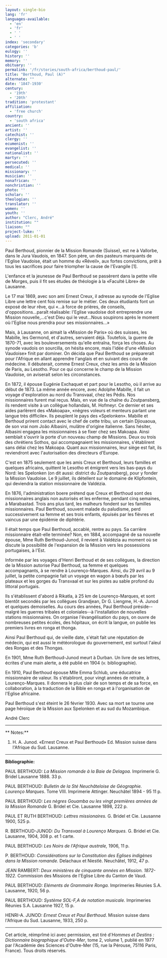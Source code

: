 ```yaml
---
layout: single-bio
lang: 'fr'
languages-available:
  - 'en'
  - 'fr'
  - ' '
  - ' '
index: 'secondary'
categories: 'b'
eulogy: ''
history: ''
memory: ''
obituary: ''
permalink: '/fr/stories/south-africa/berthoud-paul/'
title: "Berthoud, Paul (A)"
alternate: ""
date: '1847-1930'
century:
  - '19th'
  - '20th'
tradition: 'protestant'
affiliation:
  - 'free church'
country:
  - 'south africa'
ancient: ''
artist: ''
catechist: ''
clergy: ''
ecumenist: ''
evangelist: ''
nationalist: ''
martyr: ''
persecuted: ''
medical: ''
missionary: ''
musician: ''
nonafrican: ''
nonchristian: ''
photo: ''
scholar: ''
theologian: ''
translator: ''
women: ''
youth: ''
author: "Clerc, André"
institution: ""
liaison: ""
project-luke: ''
upload: 2011-01-01
---
```




Paul Berthoud, pionnier de la Mission Romande (Suisse), est ne à Vallorbe, dans le Jura Vaudois, en 1847. Son père, un des pasteurs marquants de l'Eglise Vaudoise, était un homme du &laquo;Réveil&raquo;, aux fortes convictions, prêt à tous les sacrifices pour faire triompher la cause de l'Evangile [1].

L'enfance et la jeunesse de Paul Berthoud se passèrent dans la petite ville de Morges, puis il fit ses études de théologie à la &laquo;Faculté Libre&raquo; de Lausanne.

Le 17 mai 1869, avec son ami Ernest Creux, il adresse au synode de l'Eglise Libre une lettre cent fois remise sur le métier. Ces deux étudiants font un exposé de leur rêve, qui &laquo;…à force de prières, de conseils, d'oppositions...paraît réalisable: l'Eglise vaudoise doit entreprendre une Mission nouvelle,...c'est Dieu qui le veut...Nous soupirons après le moment où l'Eglise nous prendra pour ses missionnaires...&raquo;

Mais, à Lausanne, on aimait la &laquo;Mission de Paris&raquo; où des suisses, les Mabille, les Germond, et d'autres, servaient déjà. Toutefois, la guerre de 1870-71, avec les bouleversements qu'elle entraîna, força les choses. Au synode vaudois on sourcilla, on hésita encore, mais l'idée d'une &laquo;Mission Vaudoise&raquo; finit par dominer. On décida que Paul Berthoud se préparerait pour l'Afrique en allant apprendre l'anglais et en suivant des cours de médecine. II débuterait, comme Ernest Creux, chez les amis de la Mission de Paris, au Lesotho. Pour ce qui concerne le champ de la Mission Vaudoise, on aviserait selon les circonstances.

En 1872, il épouse Eugénie Exchaquet et part pour le Lesotho, où il arrive au début de 1873. La même année encore, avec Adolphe Mabille, il fait un voyage d'exploration au nord du Transvaal, chez les Pédis. Nos missionnaires furent mal reçus. Mais, en vue de la chaîne du Zoutpansberg, ils rendent visite à un collègue hollandais, M. Hofmeyr. Ce dernier et ses aides parlèrent des &laquo;Makoapa&raquo;, &laquo;nègres voleurs et menteurs parlant une langue très difficile&raquo;. Ils peuplent le pays des &laquo;Spelonken&raquo;. Mabille et Berthoud prirent contact avec le chef de cette tribu, un certain Djiouaoua, de son vrai nom João Albasini, mulâtre d'origine italienne. Sans hésiter, Albasini engagea les missionnaires à se fixer chez ses Makoapa. Ainsi semblait s'ouvrir la porte d'un nouveau champ de Missions. Deux ou trois des chrétiens Sothos, qui accompagnaient les missionnaires, s'établirent sans délai chez les Makoapa. Quant aux missionnaires, leur siège est fait, ils reviendront avec l'autorisation des directeurs d'Europe.

C'est en 1875 seulement que les amis Creux et Berthoud, leurs familles et quelques africains, quittent le Lesotho et émigrent vers les bas-pays du Nord: les Spelonken (on dit aussi: district du Zoutpansberg), pour y fonder la Mission Vaudoise. Le 9 juillet, ils détellent sur le domaine de Klipfontein, qui deviendra la station missionnaire de Valdézia.

En 1876, l'administration boere prétend que Creux et Berthoud sont des missionnaires anglais non autorisés et les enferme, pendant cinq semaines, à Marabastad. Trois ans plus tard, les malheurs fondent sur les familles missionnaires. Paul Berthoud, souvent malade du paludisme, perd successivement sa femme et ses trois enfants, épuisés par les fièvres et vaincus par une épidémie de diphtérie.

Il était temps que Paul Berthoud, accablé, rentre au pays. Sa carrière missionnaire était-elle terminée? Non, en 1884, accompagné de sa nouvelle épouse, Mme Ruth Berthoud-Junod, il revient à Valdézia au moment où se discute la possibilité de l'expansion de la Mission vers les possessions portugaises, à l'Est.

Informée par les voyages d'Henri Berthoud et de ses collègues, la direction de la Mission autorise Paul Berthoud, sa femme et quelques accompagnants, à se rendre à Lourenço-Marques. Ainsi, du 29 avril au 9 juillet, la petite compagnie fait un voyage en wagon à bœufs par les plateaux et les gorges du Transvaal et sur les pistes au sable profond du littoral portugais.

Ils s'établissent d'abord à Rikatla, à 25 km de Lourenço-Marques, et sont bientôt secondés par les collègues Grandjean, Dr G. Liengme, H.-A. Junod et quelques demoiselles. Au cours des années, Paul Berthoud préside--malgré les guerres tribales et coloniales--à l'installation de nouvelles stations missionnaires. On organise l'évangélisation du pays, on ouvre de nombreuses petites écoles, des hôpitaux, on écrit la langue, on publie les premiers livres en ronga et thonga.

Ainsi Paul Berthoud qui, de vieille date, s'était fait une réputation de médecin, qui est aussi le météorologue du gouvernement, est surtout l'aïeul des Rongas et des Thongas.

En 1901, Mme Ruth Berthoud-Junod meurt à Durban. Un livre de ses lettres, écrites d'une main alerte, a été publié en 1904 (v. bibliographie).

En 1910, Paul Berthoud épouse Mlle Emma Schlub, une éducatrice missionnaire de valeur. Ils s'établiront, pour vingt années de retraite, à Lourenço-Marques. Il donnera le plus clair de son temps et de sa force, en collaboration, à la traduction de la Bible en ronga et à l'organisation de l'Eglise africaine.

Paul Berthoud s'est éteint le 26 février 1930. Avec sa mort se tourne une page héroïque de la Mission aux Spelonken et au sud du Mozambique.

André Clerc

---

**
Notes:**

1. H. A. Junod. &laquo;Ernest Creux et Paul Berthoud&raquo; Ed. Mission suisse dans l'Afrique du Sud. Lausanne.

---

**Bibliographie:**

PAUL BERTHOUD:
*La Mission romande à la Baie de Delagoa.* Imprimerie G. Bridel Lausanne 1888. 33 p.

PAUL BERTHOUD:
*Bulletin de la Sté Neuchâteloise de Géographie. Lourenço Marques*. Tome VIII. Imprimerie Attinger. Neuchâtel 1894 - 95 11 p.

PAUL BERTHOUD:
*Les nègres Gouamba ou les vingt premières années de la Mission Romande* G. Bridel et Cie. Lausanne 1898, 222 p.

PAUL ET RUTH BERTHOUD:
*Lettres missionaires.* G. Bridel et Cie. Lausanne 1900, 525 p.

R. BERTHOUD-JUNOD:
*Du Transvaal à Lourenço Marques.* G. Bridel et Cie. Lausanne, 1904, 308 p. et 1 carte.

PAUL BERTHOUD:
*Les Noirs de l'Afrique australe,* 1906, 11 p.

P. BERTHOUD:
*Considérations sur la Constitution des Eglises indigènes dans la Mission romande.* Delachaux et Niestlé. Neuchâtel, 1912, 47 p.

JEAN RAMBERT:
*Deux ministères de cinquante années en Mission. 1872-1922.* Commission des Missions de l'Eglise Libre du Canton de Vaud.

PAUL BERTHOUD:
*Eléments de Grammaire Ronga.* Imprimeries Réunies S.A. Lausanne, 1920, 56 p.

PAUL BERTHOUD:
*Système SOL-F,A de notation musicale.* Imprimeries Réunies S.A. Lausanne 1927, 15 p.

HENRI-A. JUNOD:
*Ernest Creux et Paul Berthoud*. Mission suisse dans l'Afrique du Sud. Lausanne, 1933, 250 p.

---

Cet article, r&eacute;impr&icirc;m&eacute; ici avec permission, est tir&eacute; d'*Hommes et Destins : Dictionnaire biographique d'Outre-Mer*, tome 2, volume 1, publi&eacute; en 1977 par l'Acad&eacute;mie des Sciences d'Outre-Mer (15, rue la P&eacute;rouse, 75116 Paris, France). Tous droits r&eacute;serv&eacute;s.